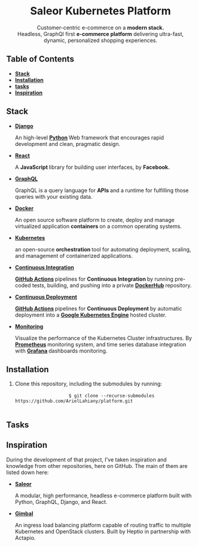 <div id="title">
    <h1 align="center">
        Saleor Kubernetes Platform
    </h1>
</div>

<div id="description">
    <p align="center">
        Customer-centric e-commerce on a 
        <b>modern stack.</b>
        <br>
        Headless, GraphQl first <b>e-commerce platform</b> delivering ultra-fast, dynamic, personalized shopping experiences.
    </p>
</div>

<div id="table-of-contents">
    <h2>
        Table of Contents
    </h2>
    <ul>
        <li id="stack">
            <b>
                <a href="#stack">Stack</a>
            </b>
        </li>
        <li id="installation">
            <b>
                <a href="#installation">Installation</a>
            </b>
        </li>
        <li id="tasks">
            <b>
                <a href="#tasks">tasks</a>
            </b>
        </li>
        <li id="inspiration">
            <b>
                <a href="#inspiration">Inspiration</a>
            </b>
        </li>
    </ul>
</div>

<div id="stack">
    <h2>
        Stack
    </h2>
        <ul>
        <li id="django">
            <b>
                <a href="https://www.djangoproject.com/">Django</a>
            </b>
            <p>
                An high-level
                <b>
                    <a href="https://www.python.org/">Python</a>
                </b>
                Web framework that encourages rapid development and clean,
                pragmatic design.
            </p>
        </li>
        <li id="react">
            <b>
                <a href="https://reactjs.org/">React</a>
            </b>
            <p>
                A 
                <b>
                    JavaScript
                </b>
                library for building user interfaces, by 
                <b>
                    Facebook.
                </b>
            </p>
        </li>
        <li id="graphql">
            <b>
                <a href="https://graphql.org/">GraphQL</a>
            </b>
            <p>
                GraphQL is a query language for 
                <b>
                    APIs
                </b>
                and a runtime for fulfilling those queries with your existing data.
            </p>
        </li>
        <li id="docker">
            <b>
                <a href="https://www.docker.com/">Docker</a>
            </b>
            <p>
                An open source software platform to create,
                deploy and manage virtualized application
                <b>
                    containers
                </b>
                on a common operating systems. 
            </p>
        </li>
        <li id="kubernetes">
            <b>
                <a href="https://kubernetes.io/">Kubernetes</a>
            </b>
            <p>
                an open-source 
                <b>
                    orchestration
                </b>
                tool for automating deployment,
                scaling, and management of containerized applications.
            </p>
        </li>
        <li id="integration">
            <b>
                <a href="https://en.wikipedia.org/wiki/Continuous_integration">Continuous Integration</a>
            </b>
            <p>
                <b>
                    <a href="https://github.com/features/actions">GitHub Actions</a>
                </b>
                pipelines for 
                <b>
                    Continuous Integration
                </b>
                by running pre-coded tests, building, and pushing into a private
                <b>
                    <a href="https://hub.docker.com/">DockerHub</a>
                </b>
                repository.
            </p>
        </li>
        <li id="deployment">
            <b>
                <a href="https://en.wikipedia.org/wiki/Continuous_deployment">Continuous Deployment</a>
            </b>
            <p>
                <b>
                    <a href="https://github.com/features/actions">GitHub Actions</a>
                </b>
                pipelines for
                <b>
                    Continuous Deployment
                </b>
                    by automatic deployment into a 
                <b>
                    <a href="https://cloud.google.com/kubernetes-engine/docs/">Google Kubernetes Engine</a>
                </b>
                hosted cluster.
            </p>
        </li>
        <li id="monitoring">
            <b>
                <a href="https://github.com/celery/django-celery-beat">Monitoring</a>
            </b>
            <p>
                Visualize the performance of the Kubernetes Cluster infrastructures.
                By
                <b>
                    <a href="https://prometheus.io/">Prometheus</a>
                </b>
                monitoring system, and time series database integration with
                <b>
                    <a href="https://grafana.com/">Grafana</a>
                </b>
                dashboards monitoring.
            </p>
        </li>
    </ul>
</div>

<div id="installation">
    <h2>
        Installation
    </h2>
    <ol>
        <li id="clone">
            Clone this repository, including the submodules by running:
                <br>
                <code>
                    $ git clone --recurse-submodules https://github.com/ArielLahiany/platform.git 
                </code>
        </li>
    </ol>
</div>
<div id="tasks">
    <h2>
        Tasks
    </h2>
</div>

<div id="inspiration">
    <h2>
        Inspiration
    </h2>
    <p>
         During the development of that project, I've taken inspiration and knowledge from other repositories, here on GitHub.
         The main of them are listed down here: 
    </p>
    <ul>
        <li id="saleor">
            <b>
                <a href="https://github.com/mirumee/saleor">Saleor</a>
            </b>
            <p>
                A modular, high performance, headless e-commerce platform built with Python, GraphQL, Django, and React. 
            </p>
        </li>
        <li id="gimbal">
            <b>
                <a href="https://github.com/projectcontour/gimbal">Gimbal</a>
            </b>
            <p>
                An ingress load balancing platform capable of routing traffic to multiple Kubernetes and OpenStack clusters.
                Built by Heptio in partnership with Actapio. 
            </p>
    </ul>
</div>
